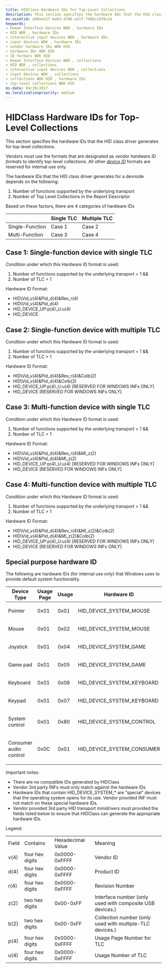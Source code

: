 ```yaml
---
title: HIDClass Hardware IDs for Top-Level Collections
description: This section specifies the hardware IDs that the HID class driver generates for top-level collections.
ms.assetid: a90eea17-0a63-4786-a31f-740bcc670c2a
keywords:
- Human Interface Devices WDK , hardware IDs
- HID WDK , hardware IDs
- interactive input devices WDK , hardware IDs
- input devices WDK , hardware IDs
- vendor hardware IDs WDK HID
- hardware IDs WDK HID
- ID formats WDK HID
- Human Interface Devices WDK , collections
- HID WDK , collections
- interactive input devices WDK , collections
- input devices WDK , collections
- collections WDK HID , hardware IDs
- top-level collections WDK HID
ms.date: 04/20/2017
ms.localizationpriority: medium
---
```


# HIDClass Hardware IDs for Top-Level Collections


This section specifies the hardware IDs that the HID class driver generates for top-level collections.

Vendors must use the formats that are designated as *vendor hardware ID formats* to identify top-level collections. All other [*device ID*](https://msdn.microsoft.com/library/windows/hardware/ff556277#wdkgloss-device-id) formats are reserved for internal use only.




The hardware IDs that the HID class driver generates for a devnode depends on the following:

1.  Number of functions supported by the underlying transport
2.  Number of Top Level Collections in the Report Descriptor

Based on these factors, there are 4 categories of hardware IDs

|                 | Single TLC | Multiple TLC |
|-----------------|------------|--------------|
| Single-Function | Case 1     | Case 2       |
| Multi-Function  | Case 3     | Case 4       |

 

## Case 1: Single-function device with single TLC


Condition under which this Hardware ID format is used:

1.  Number of functions supported by the underlying transport = 1 &&
2.  Number of TLC = 1

Hardware ID Format:

-   HID\\Vid\_v(4)&Pid\_d(4)&Rev\_r(4)
-   HID\\Vid\_v(4)&Pid\_d(4)
-   HID\_DEVICE\_UP:p(4)\_U:u(4)
-   HID\_DEVICE

## Case 2: Single-function device with multiple TLC


Condition under which this Hardware ID format is used:

1.  Number of functions supported by the underlying transport = 1 &&
2.  Number of TLC &gt; 1

Hardware ID Format:

-   HID\\Vid\_v(4)&Pid\_d(4)&Rev\_r(4)&Colb(2)
-   HID\\Vid\_v(4)&Pid\_d(4)&Colb(2)
-   HID\_DEVICE\_UP:p(4)\_U:u(4) \[RESERVED FOR WINDOWS INFs ONLY\]
-   HID\_DEVICE \[RESERVED FOR WINDOWS INFs ONLY\]

## Case 3: Multi-function device with single TLC


Condition under which this Hardware ID format is used:

1.  Number of functions supported by the underlying transport &gt; 1 &&
2.  Number of TLC = 1

Hardware ID Format:

-   HID\\Vid\_v(4)&Pid\_d(4)&Rev\_r(4)&MI\_z(2)
-   HID\\Vid\_v(4)&Pid\_d(4)&MI\_z(2)
-   HID\_DEVICE\_UP:p(4)\_U:u(4) \[RESERVED FOR WINDOWS INFs ONLY\]
-   HID\_DEVICE \[RESERVED FOR WINDOWS INFs ONLY\]

## Case 4: Multi-function device with multiple TLC


Condition under which this Hardware ID format is used:

1.  Number of functions supported by the underlying transport &gt; 1 &&
2.  Number of TLC &gt; 1

Hardware ID Format:

-   HID\\Vid\_v(4)&Pid\_d(4)&Rev\_r(4)&MI\_z(2)&Colb(2)
-   HID\\Vid\_v(4)&Pid\_d(4)&MI\_z(2)&Colb(2)
-   HID\_DEVICE\_UP:p(4)\_U:u(4) \[RESERVED FOR WINDOWS INFs ONLY\]
-   HID\_DEVICE \[RESERVED FOR WINDOWS INFs ONLY\]

## Special purpose hardware ID


The following are hardware IDs (for internal use only) that Windows uses to provide default system functionality.

<table>
<colgroup>
<col width="25%" />
<col width="25%" />
<col width="25%" />
<col width="25%" />
</colgroup>
<thead>
<tr class="header">
<th>Device Type</th>
<th>Usage Page</th>
<th>Usage</th>
<th>Hardware ID</th>
</tr>
</thead>
<tbody>
<tr class="odd">
<td><p>Pointer</p></td>
<td><p>0x01</p></td>
<td><p>0x01</p></td>
<td><p>HID_DEVICE_SYSTEM_MOUSE</p></td>
</tr>
<tr class="even">
<td><p>Mouse</p></td>
<td><p>0x01</p></td>
<td><p>0x02</p></td>
<td><p>HID_DEVICE_SYSTEM_MOUSE</p></td>
</tr>
<tr class="odd">
<td><p>Joystick</p></td>
<td><p>0x01</p></td>
<td><p>0x04</p></td>
<td><p>HID_DEVICE_SYSTEM_GAME</p></td>
</tr>
<tr class="even">
<td><p>Game pad</p></td>
<td><p>0x01</p></td>
<td><p>0x05</p></td>
<td><p>HID_DEVICE_SYSTEM_GAME</p></td>
</tr>
<tr class="odd">
<td><p>Keyboard</p></td>
<td><p>0x01</p></td>
<td><p>0x06</p></td>
<td><p>HID_DEVICE_SYSTEM_KEYBOARD</p></td>
</tr>
<tr class="even">
<td><p>Keypad</p></td>
<td><p>0x01</p></td>
<td><p>0x07</p></td>
<td><p>HID_DEVICE_SYSTEM_KEYBOARD</p></td>
</tr>
<tr class="odd">
<td><p>System control</p></td>
<td><p>0x01</p></td>
<td><p>0x80</p></td>
<td><p>HID_DEVICE_SYSTEM_CONTROL</p></td>
</tr>
<tr class="even">
<td><p>Consumer audio control</p></td>
<td><p>0x0C</p></td>
<td><p>0x01</p></td>
<td><p>HID_DEVICE_SYSTEM_CONSUMER</p></td>
</tr>
</tbody>
</table>

 

Important notes:

-   There are no compatible IDs generated by HIDClass
-   Vendor 3rd party INFs must only match against the hardware IDs
-   Hardware IDs that contain HID\_DEVICE\_SYSTEM\_\* are “special” devices that the operating system opens for its use. Vendor provided INF must not match on these special hardware IDs.
-   Vendor provided 3rd party HID transport minidrivers must provided the fields listed below to ensure that HIDClass can generate the appropriate hardware IDs.

Legend:

|       |                 |                   |                                                          |
|-------|-----------------|-------------------|----------------------------------------------------------|
| Field | Contains        | Hexadecimal Value | Meaning                                                  |
| v(4)  | four hex digits | 0x0000-0xFFFF     | Vendor ID                                                |
| d(4)  | four hex digits | 0x0000-0xFFFF     | Product ID                                               |
| r(4)  | four hex digits | 0x0000-0xFFFF     | Revision Number                                          |
| z(2)  | two hex digits  | 0x00-0xFF         | Interface number (only used with composite USB devices.) |
| b(2)  | two hex digits  | 0x00-0xFF         | Collection number (only used with multiple-TLC devices.) |
| p(4)  | four hex digits | 0x0000-0xFFFF     | Usage Page Number for TLC                                |
| u(4)  | four hex digits | 0x0000-0xFFFF     | Usage Number of TLC                                      |

 

 

 




